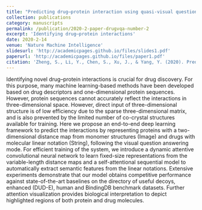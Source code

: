 ```yaml
---
title: "Predicting drug–protein interaction using quasi-visual question answering system"
collection: publications
category: manuscripts
permalink: /publication/2020-2-paper-drugvqa-number-2
excerpt: 'Identifying drug–protein interactions'
date: 2020-2-14
venue: 'Nature Machine Intelligence'
slidesurl: 'http://academicpages.github.io/files/slides1.pdf'
paperurl: 'http://academicpages.github.io/files/paper1.pdf'
citation: 'Zheng, S., Li, Y., Chen, S., Xu, J., & Yang, Y. (2020). Predicting drug–protein interaction using quasi-visual question answering system. Nature Machine Intelligence, 2(2), 134-140.'
---
```

Identifying novel drug–protein interactions is crucial for drug discovery. For this purpose, many machine learning-based methods have been developed based on drug descriptors and one-dimensional protein sequences. However, protein sequences cannot accurately reflect the interactions in three-dimensional space. However, direct input of three-dimensional structure is of low efficiency due to the sparse three-dimensional matrix, and is also prevented by the limited number of co-crystal structures available for training. Here we propose an end-to-end deep learning framework to predict the interactions by representing proteins with a two-dimensional distance map from monomer structures (Image) and drugs with molecular linear notation (String), following the visual question answering mode. For efficient training of the system, we introduce a dynamic attentive convolutional neural network to learn fixed-size representations from the variable-length distance maps and a self-attentional sequential model to automatically extract semantic features from the linear notations. Extensive experiments demonstrate that our model obtains competitive performance against state-of-the-art baselines on the directory of useful decoys, enhanced (DUD-E), human and BindingDB benchmark datasets. Further attention visualization provides biological interpretation to depict highlighted regions of both protein and drug molecules.
